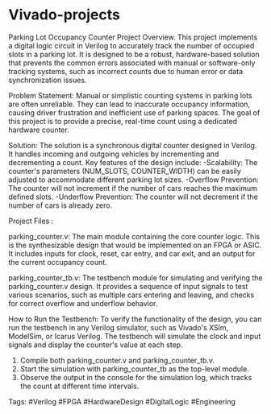 # Vivado-projects
Parking Lot Occupancy Counter
 Project Overview.
This project implements a digital logic circuit in Verilog to accurately track the number of occupied slots in a parking lot. It is designed to be a robust, hardware-based solution that prevents the common errors associated with manual or software-only tracking systems, such as incorrect counts due to human error or data synchronization issues.

 Problem Statement: Manual or simplistic counting systems in parking lots are often unreliable. They can lead to inaccurate occupancy information, causing driver frustration and inefficient use of parking spaces. The goal of this project is to provide a precise, real-time count using a dedicated hardware counter. 

Solution: The solution is a synchronous digital counter designed in Verilog. It handles incoming and outgoing vehicles by incrementing and decrementing a count. Key features of the design include:
-Scalability: The counter's parameters (NUM_SLOTS, COUNTER_WIDTH) can be easily adjusted to accommodate different parking lot sizes. 
-Overflow Prevention: The counter will not increment if the number of cars reaches the maximum defined slots.
-Underflow Prevention: The counter will not decrement if the number of cars is already zero.

Project Files :

 parking_counter.v: The main module containing the core counter logic. This is the synthesizable design that would be implemented on an FPGA or ASIC. It includes inputs for clock, reset, car entry, and car exit, and an output for the current occupancy count.  

parking_counter_tb.v: The testbench module for simulating and verifying the parking_counter.v design. It provides a sequence of input signals to test various scenarios, such as multiple cars entering and leaving, and checks for correct overflow and underflow behavior.

 How to Run the Testbench:  To verify the functionality of the design, you can run the testbench in any Verilog simulator, such as Vivado's XSim, ModelSim, or Icarus Verilog. The testbench will simulate the clock and input signals and display the counter's value at each step.

1. Compile both parking_counter.v and parking_counter_tb.v.
2. Start the simulation with parking_counter_tb as the top-level module. 
3. Observe the output in the console for the simulation log, which tracks the count at different time intervals.


Tags: #Verilog #FPGA #HardwareDesign #DigitalLogic #Engineering
